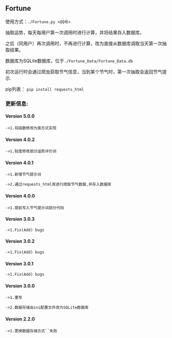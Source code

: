 ## Fortune

使用方式：`./Fortune.py <QQ号>`

抽取运势，每天每用户第一次调用时进行计算，并将结果存入数据库，

之后（同用户）再次调用时，不再进行计算，改为直接从数据库调取当天第一次抽取结果。

数据库为SQLite数据库，位于`./Fortune_Data/Fortune_Data.db`

初次运行时会通过爬虫获取节气信息，当到某个节气时，第一次抽取会返回节气提示.

pip列表：
`pip install requests_html`

### 更新信息:
#### Version 5.0.0

`->1.将函数修改为类方式实现`

#### Version 4.0.2

`->1.轻度修改部分运势评价词`

#### Version 4.0.1

`->1.新增节气提示词`

`->2.通过requests_html库进行爬取节气数据,并存入数据库`

#### Version 4.0.0

`->1.提前写入节气提示词部分代码`

#### Version 3.0.3

`->1.Fix(Add) bugs`

#### Version 3.0.2

`->1.Fix(Add) bugs`

#### Version 3.0.1

`->1.Fix(Add) bugs`

#### Version 3.0.0

`->1.重写`

`->2.数据存储由ini配置文件改为SQLite数据库`

#### Version 2.2.0

`->1.更换数据存储方式``失败`
